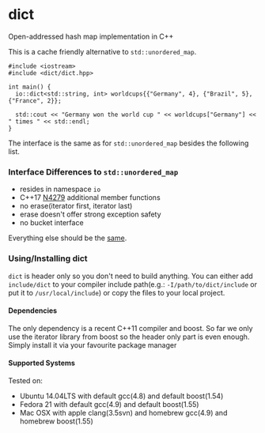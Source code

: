 dict
==========
Open-addressed hash map implementation in C++

This is a cache friendly alternative to `std::unordered_map`. 

```
#include <iostream>
#include <dict/dict.hpp>

int main() {
  io::dict<std::string, int> worldcups{{"Germany", 4}, {"Brazil", 5}, {"France", 2}};
	
  std::cout << "Germany won the world cup " << worldcups["Germany"] << " times " << std::endl;
}
```

The interface is the same as for `std::unordered_map` besides the following list.


### Interface Differences to `std::unordered_map`

 - resides in namespace `io`
 - C++17 [N4279](https://isocpp.org/files/papers/n4279.html) additional member functions
 - no erase(iterator first, iterator last)
 - erase doesn't offer strong exception safety
 - no bucket interface

Everything else should be the [same](http://en.cppreference.com/w/cpp/container/unordered_map).
 
### Using/Installing dict
`dict` is header only so you don't need to build anything. You can either add `include/dict` to your compiler include path(e.g.: `-I/path/to/dict/include` or put it to `/usr/local/include`) or copy the files to your local project.

#### Dependencies
The only dependency is a recent C++11 compiler and boost. So far we only use the iterator library from boost so the header only part is even enough. Simply install it via your favourite package manager

#### Supported Systems
Tested on:

- Ubuntu 14.04LTS with default gcc(4.8) and default boost(1.54) 
- Fedora 21 with default gcc(4.9) and default boost(1.55)
- Mac OSX with apple clang(3.5svn) and homebrew gcc(4.9) and homebrew boost(1.55) 
